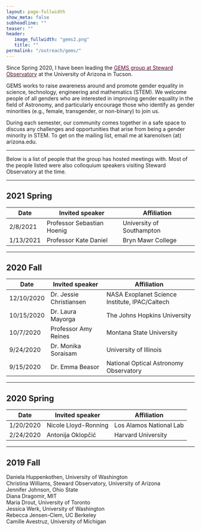 ```yaml
---
layout: page-fullwidth
show_meta: false
subheadline: ""
teaser: ""
header:
   image_fullwidth: "gems2.png"
   title: ""
permalink: "/outreach/gems/"
---
```


Since Spring 2020, I have been leading the <a href="https://www.as.arizona.edu/gems-groupy"><font color="#660033">GEMS group at Steward Observatory</font></a> at the University of Arizona in Tucson.

GEMS works to raise awareness around and promote gender equality in science, technology, engineering and mathematics (STEM). We welcome people of all genders who are interested in improving gender equality in the field of Astronomy, and particularly encourage those who identify as gender minorities (e.g., female, transgender, or non-binary) to join us.
 
During each semester, our community comes together in a safe space to discuss any challenges and opportunities that arise from being a gender minority in STEM. To get on the mailing list, email me at karenolsen (at) arizona.edu.

---

Below is a list of people that the group has hosted meetings with. Most of the people listed were also colloquium speakers visiting Steward Observatory at the time.


___

## 2021 Spring

| Date | Invited speaker | Affiliation |
| ---- | --------------- | ----------- |
|2/8/2021	|	Professor Sebastian Hoenig	| University of Southampton |
|1/13/2021	|	Professor Kate Daniel	| Bryn Mawr College |

___

## 2020 Fall

| Date | Invited speaker | Affiliation |
| ---- | --------------- | ----------- |
|12/10/2020	|	Dr. Jessie Christiansen	| NASA Exoplanet Science Institute, IPAC/Caltech |
|10/15/2020 |   Dr. Laura Mayorga	| The Johns Hopkins University |
|10/7/2020	|	Professor Amy Reines	| Montana State University |
|9/24/2020	|	Dr. Monika Soraisam	| University of Illinois |
|9/15/2020	|	Dr. Emma Beasor	| National Optical Astronomy Observatory |

___

## 2020 Spring

| Date | Invited speaker | Affiliation |
| ---- | --------------- | ----------- |
|1/20/2020 | Nicole Lloyd-Ronning | Los Alamos National Lab |
|2/24/2020 | Antonija Oklopčić | Harvard University |

___

## 2019 Fall

Daniela Huppenkothen,  University of Washington<br>
Christina Williams, Steward Observatory, University of Arizona<br>
Jennifer Johnson, Ohio State<br>
Diana Dragomir,  MIT<br>
Maria Drout,  University of Toronto<br>
Jessica Werk,  University of Washington<br>
Rebecca Jensen-Clem,  UC Berkeley<br>
Camille Avestruz, University of Michigan<br>
